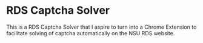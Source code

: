 # RDS Captcha Solver

This is a RDS Captcha Solver that I aspire to turn into a Chrome Extension to facilitate solving of captcha automatically on the NSU RDS website.
